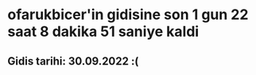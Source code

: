 # ofarukbicer'in gidisine son 1 gun 22 saat 8 dakika 51 saniye kaldi

## Gidis tarihi: 30.09.2022 :(